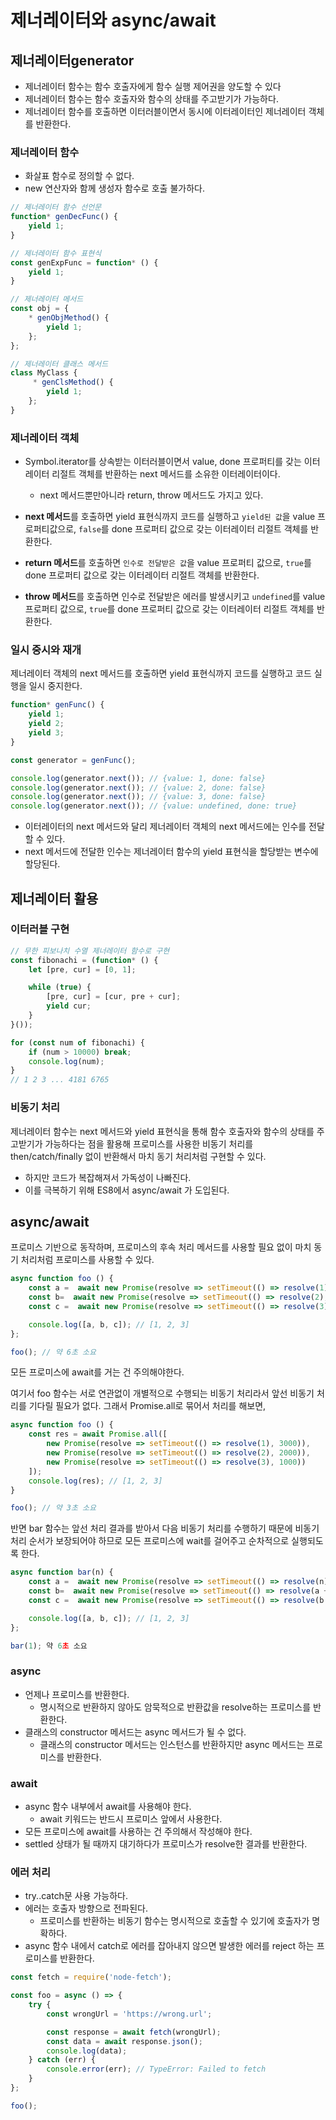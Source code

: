# 제너레이터와 async/await

## 제너레이터generator
- 제너레이터 함수는 함수 호출자에게 함수 실행 제어권을 양도할 수 있다
- 제너레이터 함수는 함수 호출자와 함수의 상태를 주고받기가 가능하다.
- 제너레이터 함수를 호출하면 이터러블이면서 동시에 이터레이터인 제너레이터 객체를 반환한다.

### 제너레이터 함수
- 화살표 함수로 정의할 수 없다.
- new 연산자와 함께 생성자 함수로 호출 불가하다.
```javascript
// 제너레이터 함수 선언문
function* genDecFunc() {
    yield 1;
}

// 제너레이터 함수 표현식
const genExpFunc = function* () {
    yield 1;
}

// 제너레이터 메서드
const obj = {
    * genObjMethod() {
        yield 1;
    };
};

// 제너레이터 클래스 메서드
class MyClass {
     * genClsMethod() {
        yield 1;
    };
}
```
### 제너레이터 객체
- Symbol.iterator를 상속받는 이터러블이면서 value, done 프로퍼티를 갖는 이터레이터 리절트 객체를 반환하는 next 메서드를 소유한 이터레이터이다.
    - next 메서드뿐만아니라 return, throw 메서드도 가지고 있다.

- **next 메서드**를 호출하면 yield 표현식까지 코드를 실행하고 `yield된 값`을 value 프로퍼티값으로, `false`를 done 프로퍼티 값으로 갖는 이터레이터 리절트 객체를 반환한다.
- **return 메서드**를 호출하면 `인수로 전달받은 값`을 value 프로퍼티 값으로, `true`를 done 프로퍼티 값으로 갖는 이터레이터 리절트 객체를 반환한다.

- **throw 메서드**를 호출하면 인수로 전달받은 에러를 발생시키고 `undefined`를 value 프로퍼티 값으로, `true`를 done 프로퍼티 값으로 갖는 이터레이터 리절트 객체를 반환한다.

### 일시 중시와 재개

제너레이터 객체의 next 메서드를 호출하면 yield 표현식까지 코드를 실행하고 코드 실행을 일시 중지한다.
```javascript
function* genFunc() {
    yield 1;
    yield 2;
    yield 3;
}

const generator = genFunc();

console.log(generator.next()); // {value: 1, done: false}
console.log(generator.next()); // {value: 2, done: false}
console.log(generator.next()); // {value: 3, done: false}
console.log(generator.next()); // {value: undefined, done: true}
```
- 이터레이터의 next 메서드와 달리 제너레이터 객체의 next 메서드에는 인수를 전달할 수 있다.
- next 메서드에 전달한 인수는 제너레이터 함수의 yield 표현식을 할당받는 변수에 할당된다.

## 제너레이터 활용
### 이터러블 구현
```javascript
// 무한 피보나치 수열 제너레이터 함수로 구현
const fibonachi = (function* () {
    let [pre, cur] = [0, 1];

    while (true) {
        [pre, cur] = [cur, pre + cur];
        yield cur;
    }
}());

for (const num of fibonachi) {
    if (num > 10000) break;
    console.log(num);
}
// 1 2 3 ... 4181 6765
```
### 비동기 처리
제너레이터 함수는 next 메서드와 yield 표현식을 통해 함수 호출자와 함수의 상태를 주고받기가 가능하다는 점을 활용해 프로미스를 사용한 비동기 처리를 then/catch/finally 없이 반환해서 마치 동기 처리처럼 구현할 수 있다.
- 하지만 코드가 복잡해져서 가독성이 나빠진다. 
- 이를 극복하기 위해 ES8에서 async/await 가 도입된다.
## async/await
프로미스 기반으로 동작하며, 프로미스의 후속 처리 메서드를 사용할 필요 없이 마치 동기 처리처럼 프로미스를 사용할 수 있다.

```javascript
async function foo () {
    const a =  await new Promise(resolve => setTimeout(() => resolve(1), 3000));
    const b=  await new Promise(resolve => setTimeout(() => resolve(2), 2000));
    const c =  await new Promise(resolve => setTimeout(() => resolve(3), 1000));

    console.log([a, b, c]); // [1, 2, 3]
};

foo(); // 약 6초 소요
```
모든 프로미스에 await를 거는 건 주의해야한다. 

여기서 foo 함수는 서로 연관없이 개별적으로 수행되는 비동기 처리라서 앞선 비동기 처리를 기다릴 필요가 없다. 그래서 Promise.all로 묶어서 처리를 해보면,
```javascript
async function foo () {
    const res = await Promise.all([
        new Promise(resolve => setTimeout(() => resolve(1), 3000)),
        new Promise(resolve => setTimeout(() => resolve(2), 2000)),
        new Promise(resolve => setTimeout(() => resolve(3), 1000))
    ]);
    console.log(res); // [1, 2, 3]
}

foo(); // 약 3초 소요
```
반면 bar 함수는 앞선 처리 결과를 받아서 다음 비동기 처리를 수행하기 때문에 비동기 처리 순서가 보장되어야 하므로 모든 프로미스에 wait를 걸어주고 순차적으로 실행되도록 한다.

```javascript
async function bar(n) {
    const a =  await new Promise(resolve => setTimeout(() => resolve(n), 3000));
    const b=  await new Promise(resolve => setTimeout(() => resolve(a + 1), 2000));
    const c =  await new Promise(resolve => setTimeout(() => resolve(b + 1), 1000));

    console.log([a, b, c]); // [1, 2, 3]
};

bar(1); 약 6초 소요
```
### async
- 언제나 프로미스를 반환한다.
    - 명시적으로 반환하지 않아도 암묵적으로 반환값을 resolve하는 프로미스를 반환한다.
- 클래스의 constructor 메서드는 async 메서드가 될 수 없다.
    - 클래스의 constructor 메서드는 인스턴스를 반환하지만 async 메서드는 프로미스를 반환한다.

### await
- async 함수 내부에서 await를 사용해야 한다. 
    - await 키워드는 반드시 프로미스 앞에서 사용한다.
- 모든 프로미스에 await를 사용하는 건 주의해서 작성해야 한다.
- settled 상태가 될 때까지 대기하다가 프로미스가 resolve한 결과를 반환한다.
### 에러 처리
- try..catch문 사용 가능하다.
- 에러는 호출자 방향으로 전파된다.
    - 프로미스를 반환하는 비동기 함수는 명시적으로 호출할 수 있기에 호출자가 명확하다.
- async 함수 내에서 catch로 에러를 잡아내지 않으면 발생한 에러를 reject 하는 프로미스를 반환한다.
```javascript
const fetch = require('node-fetch');

const foo = async () => {
    try {
        const wrongUrl = 'https://wrong.url';

        const response = await fetch(wrongUrl);
        const data = await response.json();
        console.log(data);
    } catch (err) {
        console.error(err); // TypeError: Failed to fetch
    }
};

foo();
```